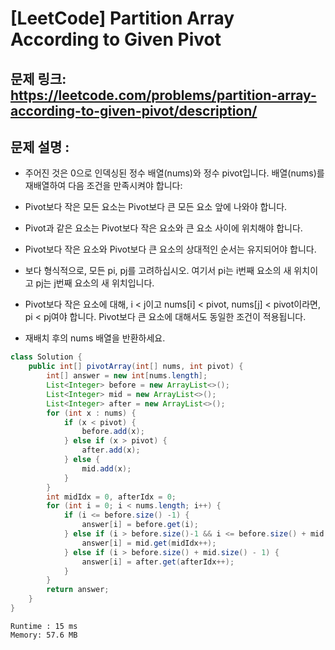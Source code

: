 # [LeetCode] Partition Array According to Given Pivot

## 문제 링크: https://leetcode.com/problems/partition-array-according-to-given-pivot/description/

## 문제 설명 :

- 주어진 것은 0으로 인덱싱된 정수 배열(nums)와 정수 pivot입니다. 배열(nums)를 재배열하여 다음 조건을 만족시켜야 합니다:

- Pivot보다 작은 모든 요소는 Pivot보다 큰 모든 요소 앞에 나와야 합니다.
- Pivot과 같은 요소는 Pivot보다 작은 요소와 큰 요소 사이에 위치해야 합니다.
- Pivot보다 작은 요소와 Pivot보다 큰 요소의 상대적인 순서는 유지되어야 합니다.
- 보다 형식적으로, 모든 pi, pj를 고려하십시오. 여기서 pi는 i번째 요소의 새 위치이고 pj는 j번째 요소의 새 위치입니다. 
- Pivot보다 작은 요소에 대해, i < j이고 nums[i] < pivot, nums[j] < pivot이라면, pi < pj여야 합니다. Pivot보다 큰 요소에 대해서도 동일한 조건이 적용됩니다.

- 재배치 후의 nums 배열을 반환하세요.


```java
class Solution {
    public int[] pivotArray(int[] nums, int pivot) {
        int[] answer = new int[nums.length];
        List<Integer> before = new ArrayList<>();
        List<Integer> mid = new ArrayList<>();
        List<Integer> after = new ArrayList<>();
        for (int x : nums) {
            if (x < pivot) {
                before.add(x);
            } else if (x > pivot) {
                after.add(x);
            } else {
                mid.add(x);
            }
        }
        int midIdx = 0, afterIdx = 0;
        for (int i = 0; i < nums.length; i++) {
            if (i <= before.size() -1) {
                answer[i] = before.get(i);
            } else if (i > before.size()-1 && i <= before.size() + mid.size() - 1) {
                answer[i] = mid.get(midIdx++);
            } else if (i > before.size() + mid.size() - 1) {
                answer[i] = after.get(afterIdx++);
            }
        }
        return answer;
    }
}
```
```text
Runtime : 15 ms
Memory: 57.6 MB
```